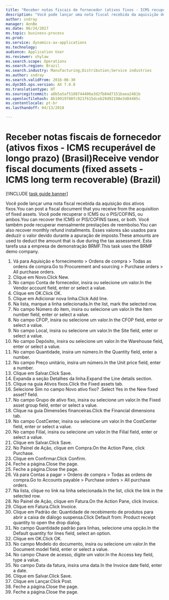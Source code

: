 ```yaml
--- 
title: "Receber notas fiscais de fornecedor (ativos fixos - ICMS recuperável de longo prazo) (Brasil)"
description: "Você pode lançar uma nota fiscal recebida da aquisição dos ativos fixos."
author: sndray
manager: AnnBe
ms.date: 06/24/2017
ms.topic: business-process
ms.prod: 
ms.service: dynamics-ax-applications
ms.technology: 
audience: Application User
ms.reviewer: shylaw
ms.search.scope: Operations
ms.search.region: Brazil
ms.search.industry: Manufacturing;Distribution;Service industries
ms.author: sndray
ms.search.validFrom: 2016-06-30
ms.dyn365.ops.version: AX 7.0.0
ms.translationtype: HT
ms.sourcegitcommit: a8b5a5af5108744406a3d2fb84d7151baea2481b
ms.openlocfilehash: 8b10919780fc921f615dceb29d92198e3d84485c
ms.contentlocale: pt-br
ms.lasthandoff: 04/13/2018

---
```

# <a name="receive-vendor-fiscal-documents-fixed-assets---icms-long-term-recoverable-brazil"></a><span data-ttu-id="d72d5-103">Receber notas fiscais de fornecedor (ativos fixos - ICMS recuperável de longo prazo) (Brasil)</span><span class="sxs-lookup"><span data-stu-id="d72d5-103">Receive vendor fiscal documents (fixed assets - ICMS long term recoverable) (Brazil)</span></span>

[!INCLUDE [task guide banner](../../includes/task-guide-banner.md)]

<span data-ttu-id="d72d5-104">Você pode lançar uma nota fiscal recebida da aquisição dos ativos fixos.</span><span class="sxs-lookup"><span data-stu-id="d72d5-104">You can post a fiscal document that you receive from the acquisition of fixed assets.</span></span> <span data-ttu-id="d72d5-105">Você pode recuperar o ICMS ou o PIS/COFINS, ou ambos.</span><span class="sxs-lookup"><span data-stu-id="d72d5-105">You can recover the ICMS or PIS/COFINS taxes, or both.</span></span> <span data-ttu-id="d72d5-106">Você também pode recuperar mensalmente prestações de reembolso.</span><span class="sxs-lookup"><span data-stu-id="d72d5-106">You can also recover monthly refund installments.</span></span> <span data-ttu-id="d72d5-107">Esses valores são usados para deduzir o valor devido durante a apuração de imposto.</span><span class="sxs-lookup"><span data-stu-id="d72d5-107">These amounts are used to deduct the amount that is due during the tax assessment.</span></span> <span data-ttu-id="d72d5-108">Esta tarefa usa a empresa de demonstração BRMF.</span><span class="sxs-lookup"><span data-stu-id="d72d5-108">This task uses the BRMF demo company.</span></span>

1. <span data-ttu-id="d72d5-109">Vá para Aquisição e fornecimento > Ordens de compra > Todas as ordens de compra.</span><span class="sxs-lookup"><span data-stu-id="d72d5-109">Go to Procurement and sourcing > Purchase orders > All purchase orders.</span></span>
2. <span data-ttu-id="d72d5-110">Clique em Novo.</span><span class="sxs-lookup"><span data-stu-id="d72d5-110">Click New.</span></span>
3. <span data-ttu-id="d72d5-111">No campo Conta de fornecedor, insira ou selecione um valor.</span><span class="sxs-lookup"><span data-stu-id="d72d5-111">In the Vendor account field, enter or select a value.</span></span>
4. <span data-ttu-id="d72d5-112">Clique em OK.</span><span class="sxs-lookup"><span data-stu-id="d72d5-112">Click OK.</span></span>
5. <span data-ttu-id="d72d5-113">Clique em Adicionar nova linha.</span><span class="sxs-lookup"><span data-stu-id="d72d5-113">Click Add line.</span></span>
6. <span data-ttu-id="d72d5-114">Na lista, marque a linha selecionada.</span><span class="sxs-lookup"><span data-stu-id="d72d5-114">In the list, mark the selected row.</span></span>
7. <span data-ttu-id="d72d5-115">No campo Número do item, insira ou selecione um valor.</span><span class="sxs-lookup"><span data-stu-id="d72d5-115">In the Item number field, enter or select a value.</span></span>
8. <span data-ttu-id="d72d5-116">No campo CFOP, insira ou selecione um valor.</span><span class="sxs-lookup"><span data-stu-id="d72d5-116">In the CFOP field, enter or select a value.</span></span>
9. <span data-ttu-id="d72d5-117">No campo Local, insira ou selecione um valor.</span><span class="sxs-lookup"><span data-stu-id="d72d5-117">In the Site field, enter or select a value.</span></span>
10. <span data-ttu-id="d72d5-118">No campo Depósito, insira ou selecione um valor.</span><span class="sxs-lookup"><span data-stu-id="d72d5-118">In the Warehouse field, enter or select a value.</span></span>
11. <span data-ttu-id="d72d5-119">No campo Quantidade, insira um número.</span><span class="sxs-lookup"><span data-stu-id="d72d5-119">In the Quantity field, enter a number.</span></span>
12. <span data-ttu-id="d72d5-120">No campo Preço unitário, insira um número.</span><span class="sxs-lookup"><span data-stu-id="d72d5-120">In the Unit price field, enter a number.</span></span>
13. <span data-ttu-id="d72d5-121">Clique em Salvar.</span><span class="sxs-lookup"><span data-stu-id="d72d5-121">Click Save.</span></span>
14. <span data-ttu-id="d72d5-122">Expanda a seção Detalhes da linha.</span><span class="sxs-lookup"><span data-stu-id="d72d5-122">Expand the Line details section.</span></span>
15. <span data-ttu-id="d72d5-123">Clique na guia Ativos fixos.</span><span class="sxs-lookup"><span data-stu-id="d72d5-123">Click the Fixed assets tab.</span></span>
16. <span data-ttu-id="d72d5-124">Selecione Sim no campo Novo ativo fixo? .</span><span class="sxs-lookup"><span data-stu-id="d72d5-124">Select Yes in the New fixed asset? field.</span></span>
17. <span data-ttu-id="d72d5-125">No campo Grupo de ativo fixo, insira ou selecione um valor.</span><span class="sxs-lookup"><span data-stu-id="d72d5-125">In the Fixed asset group field, enter or select a value.</span></span>
18. <span data-ttu-id="d72d5-126">Clique na guia Dimensões financeiras.</span><span class="sxs-lookup"><span data-stu-id="d72d5-126">Click the Financial dimensions tab.</span></span>
19. <span data-ttu-id="d72d5-127">No campo CostCenter, insira ou selecione um valor.</span><span class="sxs-lookup"><span data-stu-id="d72d5-127">In the CostCenter field, enter or select a value.</span></span>
20. <span data-ttu-id="d72d5-128">No campo Filial, insira ou selecione um valor.</span><span class="sxs-lookup"><span data-stu-id="d72d5-128">In the Filial field, enter or select a value.</span></span>
21. <span data-ttu-id="d72d5-129">Clique em Salvar.</span><span class="sxs-lookup"><span data-stu-id="d72d5-129">Click Save.</span></span>
22. <span data-ttu-id="d72d5-130">No Painel de Ação, clique em Compra.</span><span class="sxs-lookup"><span data-stu-id="d72d5-130">On the Action Pane, click Purchase.</span></span>
23. <span data-ttu-id="d72d5-131">Clique em Confirmar.</span><span class="sxs-lookup"><span data-stu-id="d72d5-131">Click Confirm.</span></span>
24. <span data-ttu-id="d72d5-132">Feche a página.</span><span class="sxs-lookup"><span data-stu-id="d72d5-132">Close the page.</span></span>
25. <span data-ttu-id="d72d5-133">Feche a página.</span><span class="sxs-lookup"><span data-stu-id="d72d5-133">Close the page.</span></span>
26. <span data-ttu-id="d72d5-134">Vá para Contas a pagar > Ordens de compra > Todas as ordens de compra.</span><span class="sxs-lookup"><span data-stu-id="d72d5-134">Go to Accounts payable > Purchase orders > All purchase orders.</span></span>
27. <span data-ttu-id="d72d5-135">Na lista, clique no link na linha selecionada.</span><span class="sxs-lookup"><span data-stu-id="d72d5-135">In the list, click the link in the selected row.</span></span>
28. <span data-ttu-id="d72d5-136">No Painel de Ação, clique em Fatura.</span><span class="sxs-lookup"><span data-stu-id="d72d5-136">On the Action Pane, click Invoice.</span></span>
29. <span data-ttu-id="d72d5-137">Clique em Fatura.</span><span class="sxs-lookup"><span data-stu-id="d72d5-137">Click Invoice.</span></span>
30. <span data-ttu-id="d72d5-138">Clique em Padrão de: Quantidade de recebimento de produtos para abrir a caixa de diálogo suspensa.</span><span class="sxs-lookup"><span data-stu-id="d72d5-138">Click Default from: Product receipt quantity to open the drop dialog.</span></span>
31. <span data-ttu-id="d72d5-139">No campo Quantidade padrão para linhas, selecione uma opção.</span><span class="sxs-lookup"><span data-stu-id="d72d5-139">In the Default quantity for lines field, select an option.</span></span>
32. <span data-ttu-id="d72d5-140">Clique em OK.</span><span class="sxs-lookup"><span data-stu-id="d72d5-140">Click OK.</span></span>
33. <span data-ttu-id="d72d5-141">No campo Modelo do documento, insira ou selecione um valor.</span><span class="sxs-lookup"><span data-stu-id="d72d5-141">In the Document model field, enter or select a value.</span></span>
34. <span data-ttu-id="d72d5-142">No campo Chave de acesso, digite um valor.</span><span class="sxs-lookup"><span data-stu-id="d72d5-142">In the Access key field, type a value.</span></span>
35. <span data-ttu-id="d72d5-143">No campo Data da fatura, insira uma data.</span><span class="sxs-lookup"><span data-stu-id="d72d5-143">In the Invoice date field, enter a date.</span></span>
36. <span data-ttu-id="d72d5-144">Clique em Salvar.</span><span class="sxs-lookup"><span data-stu-id="d72d5-144">Click Save.</span></span>
37. <span data-ttu-id="d72d5-145">Clique em Lançar.</span><span class="sxs-lookup"><span data-stu-id="d72d5-145">Click Post.</span></span>
38. <span data-ttu-id="d72d5-146">Feche a página.</span><span class="sxs-lookup"><span data-stu-id="d72d5-146">Close the page.</span></span>
39. <span data-ttu-id="d72d5-147">Feche a página.</span><span class="sxs-lookup"><span data-stu-id="d72d5-147">Close the page.</span></span>


